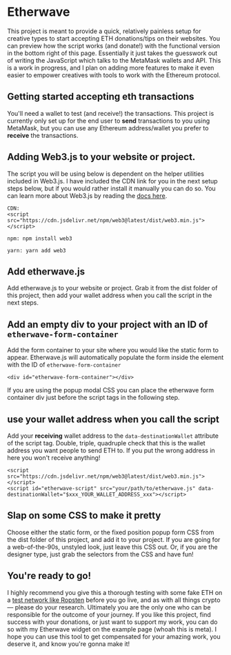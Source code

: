 # Etherwave
This project is meant to provide a quick, relatively painless setup for creative types to start accepting ETH donations/tips on their websites. You can preview how the script works (and donate!) with the functional version in the bottom right of this page. Essentially it just takes the guesswork out of writing the JavaScript which talks to the MetaMask wallets and API. This is a work in progress, and I plan on adding more features to make it even easier to empower creatives with tools to work with the Ethereum protocol.

## Getting started accepting eth transactions
You'll need a wallet to test (and receive!) the transactions. This project is currently only set up for the end user to **send** transactions to you using MetaMask, but you can use any Ethereum address/wallet you prefer to **receive** the transactions.

## Adding Web3.js to your website or project.
  The script you will be using below is dependent on the helper utilities included in Web3.js. I have included the CDN link for you in the next setup steps below, but if you would rather install it manually you can do so. You can learn more about Web3.js by reading the [docs here](https://web3js.readthedocs.io/en/v1.5.2/getting-started.html).

```
CDN:
<script src="https://cdn.jsdelivr.net/npm/web3@latest/dist/web3.min.js"></script>

npm: npm install web3

yarn: yarn add web3
```
  
## Add etherwave.js
Add etherwave.js to your website or project. Grab it from the dist folder of this project, then add your wallet address when you call the script in the next steps.

## Add an empty div to your project with an ID of `etherwave-form-container`
Add the form container to your site where you would like the static form to appear. Etherwave.js will automatically populate the form inside the element with the ID of `etherwave-form-container`
```
<div id="etherwave-form-container"></div>
```
If you are using the popup modal CSS you can place the etherwave form container div just before the script tags in the following step.

## use your wallet address when you call the script

Add your **receiving** wallet address to the `data-destinationWallet` attribute of the script tag. Double, triple, quadruple check that this is the wallet address you want people to send ETH to. If you put the wrong address in here you won't receive anything!
```
<script src="https://cdn.jsdelivr.net/npm/web3@latest/dist/web3.min.js"></script>
<script id="etherwave-script" src="your/path/to/etherwave.js" data-destinationWallet="$xxx_YOUR_WALLET_ADDRESS_xxx"></script>
```

## Slap on some CSS to make it pretty</h3>
Choose either the static form, or the fixed position popup form CSS from the dist folder of this project, and add it to your project.
If you are going for a web-of-the-90s, unstyled look, just leave this CSS out. Or, if you are the designer type, just grab the selectors from the CSS and have fun!

## You're ready to go!
I highly recommend you give this a thorough testing with some fake ETH on a [test network like Ropsten](https://faucet.ropsten.be/) before you go live, and as with all things crypto — please do your research. Ultimately you are the only one who can be responsible for the outcome of your journey.
If you like this project, find success with your donations, or just want to support my work, you can do so with my Etherwave widget on the example page (whoah this is meta).
I hope you can use this tool to get compensated for your amazing work, you deserve it, and  know you're gonna make it!
